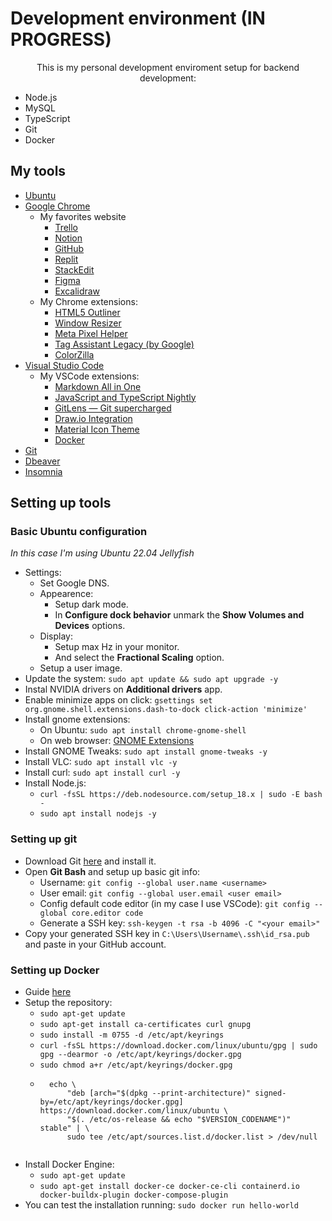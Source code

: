 # Development environment (IN PROGRESS)

<p style="text-align: center">This is my personal development enviroment setup for backend development:</p>
<ul>
	<li>Node.js</li>
	<li>MySQL</li>
	<li>TypeScript</li>
	<li>Git</li>
	<li>Docker</li>
</ul>

## My tools 
- [Ubuntu](https://ubuntu.com/download)
- [Google Chrome](https://www.google.com/chrome/)
	- My favorites website 
		- [Trello](https://trello.com/pt-BR)
		- [Notion](https://www.notion.so/)
		- [GitHub](https://github.com/)
		- [Replit](https://replit.com/)
		- [StackEdit](https://stackedit.io/)
		- [Figma](https://www.figma.com/)
		- [Excalidraw](https://excalidraw.com/)
	- My Chrome extensions: 
		- [HTML5 Outliner](https://chrome.google.com/webstore/detail/html5-outliner/afoibpobokebhgfnknfndkgemglggomo)
		- [Window Resizer](https://chrome.google.com/webstore/detail/window-resizer/kkelicaakdanhinjdeammmilcgefonfh)
		- [Meta Pixel Helper](https://chrome.google.com/webstore/detail/meta-pixel-helper/fdgfkebogiimcoedlicjlajpkdmockpc)
		- [Tag Assistant Legacy (by Google)](https://chrome.google.com/webstore/detail/tag-assistant-legacy-by-g/kejbdjndbnbjgmefkgdddjlbokphdefk?hl=pt-br)
		- [ColorZilla](https://chrome.google.com/webstore/detail/colorzilla/bhlhnicpbhignbdhedgjhgdocnmhomnp?gclid=EAIaIQobChMIxLmy96jt-wIVI0FIAB33mwoDEAAYASAAEgJrqPD_BwE)
- [Visual Studio Code](https://code.visualstudio.com/)
    - My VSCode extensions: 
        - [Markdown All in One](https://marketplace.visualstudio.com/items?itemName=yzhang.markdown-all-in-one)
        - [JavaScript and TypeScript Nightly](https://marketplace.visualstudio.com/items?itemName=ms-vscode.vscode-typescript-next)
        - [GitLens — Git supercharged](https://marketplace.visualstudio.com/items?itemName=eamodio.gitlens)
        - [Draw.io Integration](https://marketplace.visualstudio.com/items?itemName=hediet.vscode-drawio)
        - [Material Icon Theme](https://marketplace.visualstudio.com/items?itemName=PKief.material-icon-theme)
        - [Docker](https://marketplace.visualstudio.com/items?itemName=ms-azuretools.vscode-docker)
- [Git](https://git-scm.com/)
- [Dbeaver](https://dbeaver.io/download/)
- [Insomnia](https://insomnia.rest/)

## Setting up tools 
### Basic Ubuntu configuration
<em>In this case I'm using Ubuntu 22.04 Jellyfish</em>
- Settings:
    - Set Google DNS.
	- Appearence:
    	- Setup dark mode.
    	- In **Configure dock behavior** unmark the **Show Volumes and Devices** options.
  	- Display:
      	- Setup max Hz in your monitor.
      	- And select the **Fractional Scaling** option.
  	- Setup a user image.
- Update the system: `sudo apt update && sudo apt upgrade -y`
- Instal NVIDIA drivers on **Additional drivers** app.
- Enable minimize apps on click: `gsettings set org.gnome.shell.extensions.dash-to-dock click-action 'minimize'`
- Install gnome extensions:
    - On Ubuntu: `sudo apt install chrome-gnome-shell`
    - On web browser: [GNOME Extensions](https://extensions.gnome.org/)
- Install GNOME Tweaks: `sudo apt install gnome-tweaks -y`
- Install VLC: `sudo apt install vlc -y`
- Install curl: `sudo apt install curl -y`
- Install Node.js:
    - `curl -fsSL https://deb.nodesource.com/setup_18.x | sudo -E bash -`
    - `sudo apt install nodejs -y`


### Setting up git
- Download Git [here](https://git-scm.com/) and install it.
- Open **Git Bash** and setup up basic git info: 
	- Username: `git config --global user.name <username>`
	- User email: `git config --global user.email <user email>`
	- Config default code editor (in my case I use VSCode): `git config --global core.editor code`
	- Generate a SSH key: `ssh-keygen -t rsa -b 4096 -C "<your email>"`
- Copy your generated SSH key in `C:\Users\Username\.ssh\id_rsa.pub` and paste in your GitHub account.

### Setting up Docker 
- Guide [here](https://docs.docker.com/engine/install/ubuntu/)
- Setup the repository: 
    - `sudo apt-get update`
    - `sudo apt-get install ca-certificates curl gnupg`
    - `sudo install -m 0755 -d /etc/apt/keyrings`
    - `curl -fsSL https://download.docker.com/linux/ubuntu/gpg | sudo gpg --dearmor -o /etc/apt/keyrings/docker.gpg`
    - `sudo chmod a+r /etc/apt/keyrings/docker.gpg`
    - ```
		echo \
			"deb [arch="$(dpkg --print-architecture)" signed-by=/etc/apt/keyrings/docker.gpg] https://download.docker.com/linux/ubuntu \
			"$(. /etc/os-release && echo "$VERSION_CODENAME")" stable" | \
			sudo tee /etc/apt/sources.list.d/docker.list > /dev/null 
	```
- Install Docker Engine: 
    - `sudo apt-get update`
    - `sudo apt-get install docker-ce docker-ce-cli containerd.io docker-buildx-plugin docker-compose-plugin`
- You can test the installation running: `sudo docker run hello-world`